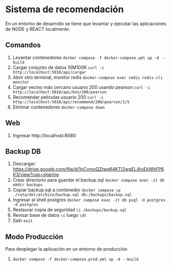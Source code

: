 # Sistema de recomendación

En un entorno de desarrollo se tiene que levantar y ejecutar las aplicaciones de NODE y REACT localmente.

## Comandos

1. Levantar contenedores `docker compose -f docker-compose.yml up -d --build`
2. Cargar conjunto de datos 10M100K `curl -i http://localhost:5010/api/cargar`
3. Abrir otro terminal, monitor redis `docker-compose exec redis redis-cli monitor`
4. Cargar vecino más cercano usuario 200 usando pearson `curl -i http://localhost:5010/api/knn/200/pearson`
5. Recomendar peliculas usuario 200 `curl -i http://localhost:5010/api/recommend/200/pearson/1/5`
6. Eliminar contenedores `docker-compose down`

## Web

1. Ingresar http://localhost:8080

## Backup DB

1. Descargar: https://drive.google.com/file/d/1nCymxQZtwq64KTI2wgEL4tvEkWhFP6K3/view?usp=sharing
2. Crear directorio para guardar el backup.sql `docker compose exec -it db mkdir backups`
3. Copiar backup.sql a contenedor `docker compose cp ./ruta/del/archivo/backup.sql db:/backups/backup.sql`
4. Ingresar al shell postgres `docker compose exec -it db psql -U postgres -d postgres`
5. Restaurar copia de seguridad `\i /backups/backup.sql`
6. Revisar base de datos `\c` luego `\dt`
7. Salir `exit`

## Modo Producción

Para desplegar la aplicación en un entorno de producción

1. `docker compose -f docker-compose.prod.yml up -d --build`
